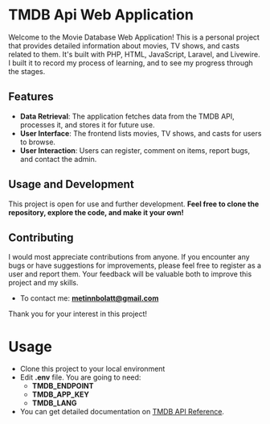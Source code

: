 # TMDB Api Web Application

Welcome to the Movie Database Web Application! This is a personal project that provides detailed information about movies, TV shows, and casts related to them. 
It's built with PHP, HTML, JavaScript, Laravel, and Livewire. I built it to record my process of learning, and to see my progress through the stages.

## Features

- **Data Retrieval**: The application fetches data from the TMDB API, processes it, and stores it for future use.
- **User Interface**: The frontend lists movies, TV shows, and casts for users to browse.
- **User Interaction**: Users can register, comment on items, report bugs, and contact the admin.

## Usage and Development

This project is open for use and further development. **Feel free to clone the repository, explore the code, and make it your own!**

## Contributing

I would most appreciate contributions from anyone. If you encounter any bugs or have suggestions for improvements, please feel free to register as a user and report them. Your feedback will be valuable both to improve this project and my skills.
- To contact me: **metinnbolatt@gmail.com**

Thank you for your interest in this project!
# Usage
- Clone this project to your local environment
- Edit **.env** file. You are going to need:
  - **TMDB_ENDPOINT**
  - **TMDB_APP_KEY**
  - **TMDB_LANG**  
- You can get detailed documentation on [TMDB API Reference](https://developer.themoviedb.org/reference/intro/getting-started).

